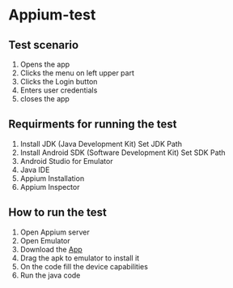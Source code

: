# Appium-test
## Test scenario
1. Opens the app
2. Clicks the menu on left upper part 
3. Clicks the Login button
4. Enters user credentials
5. closes the app

## Requirments for running the test
1. Install JDK (Java Development Kit) Set JDK Path
2. Install Android SDK (Software Development Kit) Set SDK Path
3. Android Studio for Emulator
4. Java IDE
5. Appium Installation 
6. Appium Inspector

## How to run the test
1. Open Appium server
2. Open Emulator
3. Download the [App](github.com/saucelabs/my-demo-app-rn/releases)
4. Drag the apk to emulator to install it
3. On the code fill the device capabilities
4. Run the java  code

